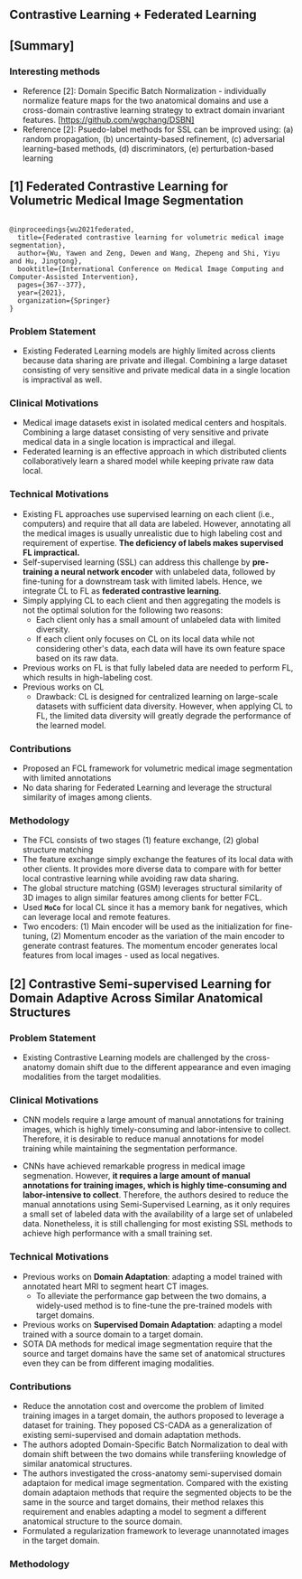 ## Contrastive Learning + Federated Learning

## [Summary]
### Interesting methods 
- Reference [2]: Domain Specific Batch Normalization - individually normalize feature maps for the two anatomical domains and use a cross-domain contrastive learning strategy to extract domain invariant features. [https://github.com/wgchang/DSBN]
- Reference [2]: Psuedo-label methods for SSL can be improved using: (a) random propagation, (b) uncertainty-based refinement, (c) adversarial learning-based methods, (d) discriminators, (e) perturbation-based learning
## [1] Federated Contrastive Learning for Volumetric Medical Image Segmentation
<code>
@inproceedings{wu2021federated,
  title={Federated contrastive learning for volumetric medical image segmentation},
  author={Wu, Yawen and Zeng, Dewen and Wang, Zhepeng and Shi, Yiyu and Hu, Jingtong},
  booktitle={International Conference on Medical Image Computing and Computer-Assisted Intervention},
  pages={367--377},
  year={2021},
  organization={Springer}
}
</code>

### Problem Statement
- Existing Federated Learning models are highly limited across clients because data sharing are private and illegal. Combining a large dataset consisting of very sensitive and private medical data in a single location is impractival as well.
### Clinical Motivations
- Medical image datasets exist in isolated medical centers and hospitals. Combining a large dataset consisting of very sensitive and private medical data in a single location is impractical and illegal. 
- Federated learning is an effective approach in which distributed clients collaboratively learn a shared model while keeping private raw data local. 

### Technical Motivations
- Existing FL approaches use supervised learning on each client (i.e., computers) and require that all data are labeled. However, annotating all the medical images is usually unrealistic due to high labeling cost and requirement of expertise. **The deficiency of labels makes supervised FL impractical.**
- Self-supervised learning (SSL) can address this challenge by **pre-training a neural network encoder** with unlabeled data, followed by fine-tuning for a downstream task with limited labels. Hence, we integrate CL to FL as **federated contrastive learning**. 
- Simply applying CL to each client and then aggregating the models is not the optimal solution for the following two reasons:
  - Each client only has a small amount of unlabeled data with limited diversity. 
  - If each client only focuses on CL on its local data while not considering other's data, each data will have its own feature space based on its raw data.
- Previous works on FL is that fully labeled data are needed to perform FL, which results in high-labeling cost.
- Previous works on CL
  - Drawback: CL is designed for centralized learning on large-scale datasets with sufficient data diversity. However, when applying CL to FL, the limited data diversity will greatly degrade the performance of the learned model. 
### Contributions
- Proposed an FCL framework for volumetric medical image segmentation with limited annotations
- No data sharing for Federated Learning and leverage the structural similarity of images among clients.
### Methodology
- The FCL consists of two stages (1) feature exchange, (2) global structure matching
- The feature exchange simply exchange the features of its local data with other clients. It provides more diverse data to compare with for better local contrastive learning while avoiding raw data sharing. 
- The global structure matching (GSM) leverages structural similarity of 3D images to align similar features among clients for better FCL.
- Used **<code>MoCo</code>** for local CL since it has a memory bank for negatives, which can leverage local and remote features.
- Two encoders: (1) Main encoder will be used as the initialization for fine-tuning, (2) Momentum encoder as the variation of the main encoder to generate contrast features. The momentum encoder generates local features from local images - used as local negatives. 


## [2] Contrastive Semi-supervised Learning for Domain Adaptive Across Similar Anatomical Structures
### Problem Statement
- Existing Contrastive Learning models are challenged by the cross-anatomy domain shift due to the different appearance and even imaging modalities from the target modalities. 
### Clinical Motivations
- CNN models require a large amount of manual annotations for training images, which is highly timely-consuming and labor-intensive to collect. Therefore, it is desirable to reduce manual annotations for model training while maintaining the segmentation performance. 

- CNNs have achieved remarkable progress in medical image segmenation. However, **it requires a large amount of manual annotations for training images, which is highly time-consuming and labor-intensive to collect**. Therefore, the authors desired to reduce the manual annotations using Semi-Supervised Learning, as it only requires a small set of labeled data with the availability of a large set of unlabeled data. Nonetheless, it is still challenging for most existing SSL methods to achieve high performance with a small training set. 

### Technical Motivations
- Previous works on **Domain Adaptation**: adapting a model trained with annotated heart MRI to segment heart CT images.
  - To alleviate the performance gap between the two domains, a widely-used method is to fine-tune the pre-trained models with target domains.
- Previous works on **Supervised Domain Adaptation**: adapting a model trained with a source domain to a target domain. 
- SOTA DA methods for medical image segmentation require that the source and target domains have the same set of anatomical structures even they can be from different imaging modalities. 
### Contributions
- Reduce the annotation cost and overcome the problem of limited training images in a target domain, the authors proposed to leverage a dataset for training. They poposed CS-CADA as a generalization of existing semi-supervised and domain adaptation methods.
- The authors adopted Domain-Specific Batch Normalization to deal with domain shift between the two domains while transferiing knowledge of similar anatomical structures.
- The authors investigated the cross-anatomy semi-supervised domain adaptaion for medical image segmentation. Compared with the existing domain adaptaion methods that require the segmented objects to be the same in the source and target domains, their method relaxes this requirement and enables adapting a model to segment a different anatomical structure to the source domain.
- Formulated a regularization framework to leverage unannotated images in the target domain.

### Methodology